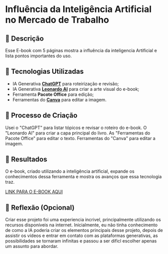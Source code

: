 # Influência da Inteligência Artificial no Mercado de Trabalho

## 📒 Descrição
Esse E-book com 5 páginas mostra a influência da inteligencia Artificial e lista pontos importantes do uso.

## 🤖 Tecnologias Utilizadas
- IA Generativa **[ChatGPT](https://chat.openai.com)** para roteirização e revisão;
- IA Generativa **[Leonardo AI](https://leonardo.ai)** para criar a arte visual do e-book;
- Ferramenta **Pacote Office** para edição;
- Ferramentas do **[Canva](https://www.canva.com/)** para editar a imagem.

## 🧐 Processo de Criação
Usei o "ChatGPT" para listar tópicos e revisar o roteiro do e-book. O "Leonardo AI" para criar a capa principal do livro. As "Ferramentas do Pacote Office" para editar o texto. Ferramentas do "Canva" para editar a imagem.

## 🚀 Resultados
O e-book, criado utilizando a inteligência artificial, expande os conhecimentos dessa ferramenta e mostra os avanços que essa tecnologia traz.

[LINK PARA O E-BOOK AQUI](https://github.com/LarissaGomes333/lab-natty-or-not/blob/main/Influencia%20da%20IA%20no%20mercado%20de%20trabalho.pdf)



## 💭 Reflexão (Opcional)
Criar esse projeto foi uma experiencia incrivel, principalmente utilizando os recursos disponíveis na internet. Inicialmente, eu não tinha conhecimento de como a IA poderia criar os elementos principais desse projeto, depois de assistir os vídeos e entrar em contato com as plataformas generativas, as possibilidades se tornaram infinitas e passou a ser dificl escolher apenas um assunto para abordar.
